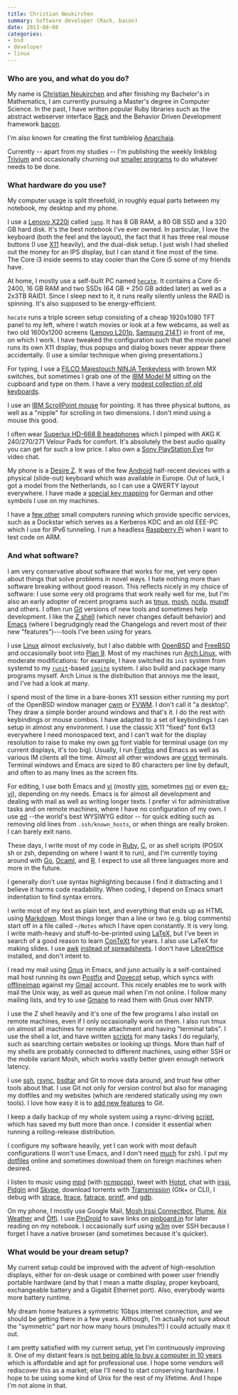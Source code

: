 ```yaml
---
title: Christian Neukirchen
summary: Software developer (Rack, bacon)
date: 2013-08-08
categories:
- bsd
- developer
- linux
---
```


### Who are you, and what do you do?

My name is [Christian Neukirchen](http://chneukirchen.org/ "Christian's website.") and after finishing my Bachelor's in Mathematics, I am currently pursuing a Master's degree in Computer Science. In the past, I have written popular Ruby libraries such as the abstract webserver interface [Rack][] and the Behavior Driven Development framework [bacon][].

I'm also known for creating the first tumblelog [Anarchaia](http://anarchaia.org/ "Christian's tumblelog.").

Currently -- apart from my studies -- I'm publishing the weekly linkblog [Trivium](http://chneukirchen.org/trivium/ "Christian's linkblog.") and occasionally churning out [smaller programs](https://github.com/chneukirchen/ "Christian's GitHub account.") to do whatever needs to be done.

### What hardware do you use?

My computer usage is split threefold, in roughly equal parts between my notebook, my desktop and my phone.

I use a [Lenovo X220i][thinkpad-x220i] called [`juno`](http://vuxu.org/vuxi/juno "Christian's wiki entry for his laptop."). It has 8 GB RAM, a 80 GB SSD and a 320 GB hard disk. It's the best notebook I've ever owned. In particular, I love the keyboard (both the feel and the layout), the fact that it has three real mouse buttons (I use [X11][xfree86] heavily), and the dual-disk setup. I just wish I had shelled out the money for an IPS display, but I can stand it fine most of the time. The Core i3 inside seems to stay cooler than the Core i5 some of my friends have.

At home, I mostly use a self-built PC named [`hecate`](http://vuxu.org/vuxi/hecate "Christian's wiki entry for his desktop machine."). It contains a Core i5-2400, 16 GB RAM and two SSDs (64 GB + 250 GB added later) as well as a 2x3TB RAID1. Since I sleep next to it, it runs really silently unless the RAID is spinning. It's also supposed to be energy-efficient.

`hecate` runs a triple screen setup consisting of a cheap 1920x1080 TFT panel to my left, where I watch movies or look at a few webcams, as well as two old 1600x1200 screens ([Lenovo L201p][thinkvision-l201p], [Samsung 214T][214t]) in front of me, on which I work. I have tweaked the configuration such that the movie panel runs its own X11 display, thus popups and dialog boxes never appear there accidentally. (I use a similar technique when giving presentations.)

For typing, I use a [FILCO Majestouch NINJA Tenkeyless][majestouch-ninja] with brown MX switches, but sometimes I grab one of the [IBM Model M][model-m] sitting on the cupboard and type on them. I have a very [modest collection of old keyboards](http://vuxu.org/vuxi/keyboards "Christian's wiki entry for his keyboards.").

I use an [IBM ScrollPoint mouse][scrollpoint] for pointing. It has three physical buttons, as well as a "nipple" for scrolling in two dimensions. I don't mind using a mouse this good.

I often wear [Superlux HD-668 B headphones][hd-668-b] which I pimped with AKG K 240/270/271 Velour Pads for comfort. It's absolutely the best audio quality you can get for such a low price. I also own a [Sony PlayStation Eye][playstation-eye] for video chat.

My phone is a [Desire Z][g2]. It was of the few [Android][] half-recent devices with a physical (slide-out) keyboard which was available in Europe. Out of luck, I got a model from the Netherlands, so I can use a QWERTY layout everywhere. I have made a [special key mapping](http://chneukirchen.org/dotfiles/.us-intl-german.xmodmap "Christian's key mapping file.") for German and other symbols I use on my machines.

I have a [few other](http://vuxu.org/vuxi/boxes "Christian's wiki entry for his computers.") small computers running which provide specific services, such as a Dockstar which serves as a Kerberos KDC and an old EEE-PC which I use for IPv6 tunneling. I run a headless [Raspberry Pi][raspberry-pi] when I want to test code on ARM.

### And what software?

I am very conservative about software that works for me, yet very open about things that solve problems in novel ways. I hate nothing more than software breaking without good reason. This reflects nicely in my choice of software: I use some very old programs that work really well for me, but I'm also an early adopter of recent programs such as [tmux][], [mosh][], [ncdu][], [mupdf][] and others. I often run [Git][] versions of new tools and sometimes help development. I like the [Z shell][zsh] (which never changes default behavior) and [Emacs][] (where I begrudgingly read the Changelogs and revert most of their new "features")---tools I've been using for years.

I use [Linux][] almost exclusively, but I also dabble with [OpenBSD][] and [FreeBSD][] and occasionally boot into [Plan 9][plan-9]. Most of my machines run [Arch Linux][arch-linux], with moderate modifications: for example, I have switched its `init` system from systemd to my [`runit`][runit]-based [`ignite`][ignite] system. I also build and package many programs myself. Arch Linux is the distribution that annoys me the least, and I've had a look at many.

I spend most of the time in a bare-bones X11 session either running my port of the OpenBSD window manager [cwm]() or [FVWM][]. I don't call it "a desktop". They draw a simple border around windows and that's it. I do the rest with keybindings or mouse combos. I have adapted to a set of keybindings I can setup in almost any environment. I use the classic X11 "fixed" font 6x13 everywhere I need monospaced text, and I can't wait for the display resolution to raise to make my own [sq](http://chneukirchen.org/fonts/ "Christian's fonts.") font viable for terminal usage (on my current displays, it's too big). Usually, I run [Firefox][] and Emacs as well as various IM clients all the time. Almost all other windows are [urxvt][rxvt-unicode] terminals. Terminal windows and Emacs are sized to 80 characters per line by default, and often to as many lines as the screen fits.

For editing, I use both Emacs and [vi][] (mostly [vim][], sometimes [nvi][] or even [ex-vi][]), depending on my needs. Emacs is for almost all development and dealing with mail as well as writing longer texts. I prefer vi for administrative tasks and on remote machines, where I have no configuration of my own. I use [ed][] --the world's best WYSIWYG editor -- for quick editing such as removing old lines from `.ssh/known_hosts`, or when things are really broken. I can barely exit nano.

These days, I write most of my code in [Ruby][], [C][], or as shell scripts (POSIX sh or zsh, depending on where I want it to run), and I'm currently toying around with [Go][], [Ocaml][], and [R][]. I expect to use all three languages more and more in the future.

I generally don't use syntax highlighting because I find it distracting and I believe it harms code readability. When coding, I depend on Emacs smart indentation to find syntax errors.

I write most of my text as plain text, and everything that ends up as HTML using [Markdown][]. Most things longer than a line or two (e.g. blog comments) start off in a file called `~/Notes` which I have open constantly. It is very long. I write math-heavy and stuff-to-be-printed using [LaTeX][], but I've been in search of a good reason to learn [ConTeXt][context.2] for years. I also use LaTeX for making slides. I use [awk][] [instead of spreadsheets](http://c2.com/doc/expense/ "An awk calculator script."). I don't have [LibreOffice][] installed, and don't intent to.

I read my mail using [Gnus][] in Emacs, and juno actually is a self-contained mail host running its own [Postfix][] and [Dovecot][] setup, which syncs with [offlineimap][] against my [Gmail][] account. This nicely enables me to work with mail the Unix way, as well as queue mail when I'm not online. I follow many mailing lists, and try to use [Gmane][] to read them with Gnus over NNTP.

I use the Z shell heavily and it's one of the few programs I also install on remote machines, even if I only occasionally work on them. I also run tmux on almost all machines for remote attachment and having "terminal tabs". I use the shell a lot, and have written [scripts](http://chneukirchen.org/dotfiles/tools.html "Christian's shell tools.") for many tasks I do regularly, such as searching certain websites or looking up things. More than half of my shells are probably connected to different machines, using either SSH or the mobile variant Mosh, which works vastly better given enough network latency.

I use [ssh][], [rsync][], [bsdtar][libarchive] and Git to move data around, and trust few other tools about that. I use Git not only for version control but also for managing my dotfiles and my websites (which are rendered statically using my own tools). I love how easy it is to [add new features](http://chneukirchen.org/blog/archive/2013/01/a-grab-bag-of-git-tricks.html "Christian's post on extending Git.") to Git.

I keep a daily backup of my whole system using a rsync-driving [script][rdumpfs], which has saved my butt more than once. I consider it essential when running a rolling-release distribution.

I configure my software heavily, yet I can work with most default configurations (I won't use Emacs, and I don't need [much](http://chneukirchen.org/dotfiles/.zshrc.minimal "Christian's zsh config.") for zsh). I put my [dotfiles](http://chneukirchen.org/dotfiles/ "Christian's dotfiles.") online and sometimes download them on foreign machines when desired.

I listen to music using [mpd][] (with [ncmpcpp]()), tweet with [Hotot][], chat with [irssi][], [Pidgin][] and [Skype][], download torrents with [Transmission][] (Gtk+ or CLI), I debug with [strace][], [ltrace][], [fatrace][], [printf](http://ewontfix.com/10/ "An article on debugging with printf."), and [gdb][].

On my phone, I mostly use Google Mail, [Mosh Irssi Connectbot][irssi-connectbot-android], [Plume][plume-android], [Aix Weather][aix-weather-android] and [Öffi][oeffi-android]. I use [PinDroid][pindroid-android] to save links on [pinboard.in][pinboard] for later reading on my notebook. I occasionally surf using [w3m][] over SSH because I forget I have a native browser (and sometimes because it's quicker).

### What would be your dream setup?

My current setup could be improved with the advent of high-resolution displays, either for on-desk usage or combined with power user friendly portable hardware (and by that I mean a matte display, proper keyboard, exchangeable battery and a Gigabit Ethernet port). Also, everybody wants more battery runtime.

My dream home features a symmetric 1Gbps internet connection, and we should be getting there in a few years. Although, I'm actually not sure about the "symmetric" part nor how many hours (minutes?!) I could actually max it out.

I am pretty satisfied with my current setup, yet I'm continuously improving it. One of my distant fears is [not being able to buy a computer in 10 years](http://boingboing.net/2012/08/23/civilwar.html "An article on Boing Boing about the coming war for general purpose computers.") which is affordable and apt for professional use. I hope some vendors will rediscover this as a market; else I'll need to start conserving hardware. I hope to be using some kind of Unix for the rest of my lifetime. And I hope I'm not alone in that.

[214t]: https://www.samsung.com/us/support/?product=214T "A 21.3 inch LCD screen."
[aix-weather-android]: http://web.archive.org/web/20190506070844/https://play.google.com/store/apps/details?id=net.veierland.aix "An Android homescreen weather widget."
[android]: https://developers.google.com/android/?csw=1 "A mobile phone platform."
[arch-linux]: https://archlinux.org/ "A Linux distro."
[awk]: https://en.wikipedia.org/wiki/AWK "Data formatting language/software."
[bacon]: https://github.com/leahneukirchen/bacon "A little Ruby test suite."
[c]: https://en.wikipedia.org/wiki/C_(programming_language) "A compiled programming language."
[context.2]: https://wiki.contextgarden.net/Main_Page "A document processing system."
[dovecot]: https://dovecot.org/ "A secure IMAP server."
[ed]: https://en.wikipedia.org/wiki/Ed_(text_editor) "A line text editor for Unix."
[emacs]: http://www.gnu.org/software/emacs/ "A free open-source text editor."
[ex-vi]: https://ex-vi.sourceforge.net/ "A build of the command-line text editor based on ex/vi."
[fatrace]: https://launchpad.net/fatrace "A file access event debugger."
[firefox]: https://www.mozilla.org/en-US/firefox/new/ "A cross-platform open-source web browser."
[freebsd]: https://www.freebsd.org/ "An open source operating system."
[fvwm]: https://www.fvwm.org/ "A window manager for X."
[g2]: https://en.wikipedia.org/wiki/LG_G2 "An Android smartphone."
[gdb]: http://www.gnu.org/software/gdb/ "A code debugger."
[git]: https://git-scm.com/ "A version control system."
[gmail]: https://en.wikipedia.org/wiki/Gmail "Web-based email."
[gmane]: http://web.archive.org/web/20200220215640/http://gmane.org:80/ "A mailing list archive service."
[gnus]: http://www.gnus.org/ "A mail and news reader for Emacs."
[go]: https://go.dev/ "A compiled programming language."
[hd-668-b]: http://web.archive.org/web/20230522193817/https://www.amazon.com/Superlux-HD668B-Dynamic-Semi-Open-Headphones/dp/B003JOETX8 "Semi-open over the ear headphones."
[hotot]: http://web.archive.org/web/20171019223733/http://hotot.org/ "A Twitter client."
[ignite]: https://github.com/leahneukirchen/ignite "An init replacement for Arch Linux."
[irssi-connectbot-android]: https://github.com/ddrown/irssiconnectbot "A modified IRC-ssh client for Android."
[irssi]: https://irssi.org/ "A CLI irc client."
[latex]: https://www.latex-project.org/ "Typesetting software."
[libarchive]: http://libarchive.org/ "A multi-format compression library and companion tools."
[libreoffice]: https://www.libreoffice.org/ "A free, open-source productivity suit."
[linux]: http://web.archive.org/web/20221224200715/https://linux.org/ "A free, open-source Unix-like operating system."
[ltrace]: https://linux.die.net/man/1/ltrace "A library call debugger."
[majestouch-ninja]: https://www.diatec.co.jp/en/det.php?prod_c=775 "A mechanical keyboard."
[markdown]: https://daringfireball.net/projects/markdown/ "An email-like format for marking up text."
[model-m]: https://en.wikipedia.org/wiki/Model_M_keyboard "A keyboard."
[mosh]: https://mosh.org/ "A remote terminal shell system."
[mpd]: https://mpd.fandom.com/wiki/Music_Player_Daemon_Wiki "A music playing server."
[mupdf]: https://www.mupdf.com/ "A PDF viewer."
[ncdu]: https://dev.yorhel.nl/ncdu "Disk usage analysis software."
[nvi]: http://web.archive.org/web/20230324091142/https://sites.google.com/a/bostic.com/keithbostic/vi "A variant of the command-line text editor."
[ocaml]: https://caml.inria.fr/ocaml/index.en.html "An object-oriented version of the Caml programming language."
[oeffi-android]: https://oeffi.schildbach.de/ "A European transit app for Android."
[offlineimap]: https://www.offlineimap.org/ "A tool for syncing mail from an IMAP server."
[openbsd]: http://www.openbsd.org/ "An open-source operating system emphasising security and cryptography."
[pidgin]: https://www.pidgin.im/ "An open-source multi-protocol chat client."
[pinboard]: http://pinboard.in/ "A bookmarking web service."
[pindroid-android]: https://play.google.com/store/apps/details?id=com.pindroid "A Pinboard client for Android."
[plan-9]: https://en.wikipedia.org/wiki/Plan_9_from_Bell_Labs "A distributed operating system."
[playstation-eye]: https://en.wikipedia.org/wiki/PlayStation_Eye "A digital video camera designed for the PS3."
[plume-android]: http://web.archive.org/web/20230207224251/https://play.google.com/store/apps/details?id=com.levelup.touiteur "A Twitter client for Android."
[postfix]: http://www.postfix.org/ "Mail server software."
[r]: http://www.r-project.org/ "Software for statistical computing and graphics."
[rack]: http://web.archive.org/web/20170413070356/http://rack.rubyforge.org./ "A Ruby framework interface."
[raspberry-pi]: https://en.wikipedia.org/wiki/Raspberry_Pi "A single-board hackable computer."
[rdumpfs]: https://github.com/leahneukirchen/rdumpfs "An rsync-based backup tool."
[rsync]: https://rsync.samba.org/ "An open-source file transfer/syncing tool."
[ruby]: https://www.ruby-lang.org/en/ "An interpreted scripting language."
[runit]: http://smarden.org/runit/ "A *nix init replacement."
[rxvt-unicode]: http://web.archive.org/web/20170301142616/https://en.wikipedia.org/wiki/Rxvt-unicode "A colour terminal emulator for X Windows."
[scrollpoint]: http://web.archive.org/web/20220107180834/https://www.amazon.com/IBM-3-Button-Scrollpoint-Optical-Mouse/dp/B00007DTC6 "A three-button USB mouse."
[skype]: https://www.skype.com/en/ "Voice and video chat software."
[ssh]: https://en.wikipedia.org/wiki/Secure_Shell "A command-line tool for secure remote connections."
[strace]: https://en.wikipedia.org/wiki/Strace "A command-line tool for monitoring system calls."
[thinkpad-x220i]: https://www.thinkwiki.org/wiki/Category:X220i "A 12.5 inch PC laptop."
[thinkvision-l201p]: https://www.cnet.com/reviews/lenovo-thinkvision-l201p-review/ "A 20.1 inch LCD screen."
[tmux]: https://sourceforge.net/projects/tmux.mirror/ "A terminal multiplexer, similar to screen."
[transmission]: https://transmissionbt.com/ "A BitTorrent client."
[vi]: https://en.wikipedia.org/wiki/Vi "A command-line text editor."
[vim]: https://www.vim.org/ "A command-line text editor."
[w3m]: https://w3m.sourceforge.net/ "A command-line web browser."
[xfree86]: http://www.xfree86.org/ "An open-source window system."
[zsh]: https://www.zsh.org/ "An interactive shell and scripting language."
